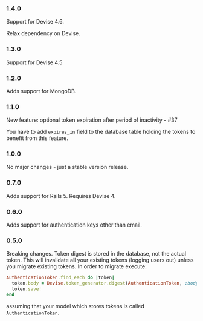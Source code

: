 ### 1.4.0

Support for Devise 4.6.

Relax dependency on Devise.

### 1.3.0

Support for Devise 4.5

### 1.2.0

Adds support for MongoDB.

### 1.1.0

New feature: optional token expiration after period of inactivity - #37

You have to add `expires_in` field to the database table holding the tokens
to benefit from this feature.

### 1.0.0

No major changes - just a stable version release.

### 0.7.0

Adds support for Rails 5. Requires Devise 4.

### 0.6.0

Adds support for authentication keys other than email.

### 0.5.0

Breaking changes. Token digest is stored in the database, not the actual token. This will invalidate all your existing tokens (logging users out) unless you migrate existing tokens. In order to migrate execute:

```ruby
AuthenticationToken.find_each do |token|
  token.body = Devise.token_generator.digest(AuthenticationToken, :body, token.body)
  token.save!
end
```

assuming that your model which stores tokens is called ```AuthenticationToken```.
